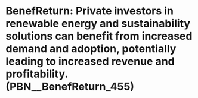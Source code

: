 # BenefReturn: __Private investors in renewable energy and sustainability solutions can benefit from increased demand and adoption, potentially leading to increased revenue and profitability.__ (PBN__BenefReturn_455)

